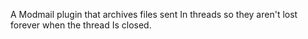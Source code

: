 A Modmail plugin that archives files sent In threads so they aren't lost forever when the thread Is closed.
